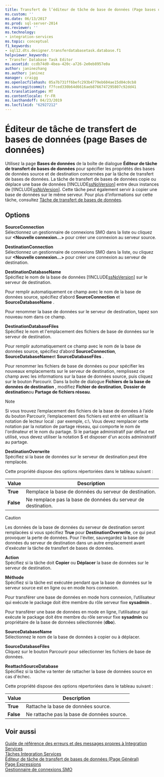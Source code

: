 ```yaml
---
title: Transfert de l’éditeur de tâche de base de données (Page bases de données) | Microsoft Docs
ms.custom: ''
ms.date: 06/13/2017
ms.prod: sql-server-2014
ms.reviewer: ''
ms.technology:
- integration-services
ms.topic: conceptual
f1_keywords:
- sql12.dts.designer.transferdatabasetask.database.f1
helpviewer_keywords:
- Transfer Database Task Editor
ms.assetid: ccdb74d0-4bea-420c-a726-2e0eb8957e0a
author: janinezhang
ms.author: janinez
manager: craigg
ms.openlocfilehash: 05a7b731ff6befc293b4779eb604ae15d04c0cb8
ms.sourcegitcommit: f7fced330b64d6616aeb8766747295807c92dd41
ms.translationtype: MT
ms.contentlocale: fr-FR
ms.lasthandoff: 04/23/2019
ms.locfileid: "62927212"
---
```

# <a name="transfer-database-task-editor-databases-page"></a>Éditeur de tâche de transfert de bases de données (page Bases de données)
  Utilisez la page **Bases de données** de la boîte de dialogue **Éditeur de tâche de transfert de bases de données** pour spécifier les propriétés des bases de données source et de destination concernées par la tâche de transfert de bases de données. La tâche de transfert de bases de données copie ou déplace une base de données [!INCLUDE[ssNoVersion](../includes/ssnoversion-md.md)] entre deux instances de [!INCLUDE[ssNoVersion](../includes/ssnoversion-md.md)]. Cette tâche peut également servir à copier une base de données sur le même serveur. Pour plus d’informations sur cette tâche, consultez [Tâche de transfert de bases de données](control-flow/transfer-database-task.md).  
  
## <a name="options"></a>Options  
 **SourceConnection**  
 Sélectionnez un gestionnaire de connexions SMO dans la liste ou cliquez sur **\<Nouvelle connexion...>** pour créer une connexion au serveur source.  
  
 **DestinationConnection**  
 Sélectionnez un gestionnaire de connexions SMO dans la liste, ou cliquez sur **\<Nouvelle connexion...>** pour créer une connexion au serveur de destination.  
  
 **DestinationDatabaseName**  
 Spécifiez le nom de la base de données [!INCLUDE[ssNoVersion](../includes/ssnoversion-md.md)] sur le serveur de destination.  
  
 Pour remplir automatiquement ce champ avec le nom de la base de données source, spécifiez d’abord **SourceConnection** et **SourceDatabaseName** .  
  
 Pour renommer la base de données sur le serveur de destination, tapez son nouveau nom dans ce champ.  
  
 **DestinationDatabaseFiles**  
 Spécifiez le nom et l'emplacement des fichiers de base de données sur le serveur de destination.  
  
 Pour remplir automatiquement ce champ avec le nom de la base de données source, spécifiez d’abord **SourceConnection**, **SourceDatabaseName**et **SourceDatabaseFiles** .  
  
 Pour renommer les fichiers de base de données ou pour spécifier les nouveaux emplacements sur le serveur de destination, remplissez ce champ avec les informations sur la base de données source, puis cliquez sur le bouton Parcourir. Dans la boîte de dialogue **Fichiers de la base de données de destination** , modifiez **Fichier de destination**, **Dossier de destination**ou **Partage de fichiers réseau**.  
  
> [!NOTE]  
>  Si vous trouvez l’emplacement des fichiers de la base de données à l’aide du bouton Parcourir, l’emplacement des fichiers est entré en utilisant la notation de lecteur local : par exemple, c:\\. Vous devez remplacer cette notation par la notation de partage réseau, qui comporte le nom de l'ordinateur et le nom du partage. Si le partage administratif par défaut est utilisé, vous devez utiliser la notation $ et disposer d'un accès administratif au partage.  
  
 **DestinationOverwrite**  
 Spécifiez si la base de données sur le serveur de destination peut être remplacée.  
  
 Cette propriété dispose des options répertoriées dans le tableau suivant :  
  
|Value|Description|  
|-----------|-----------------|  
|**True**|Remplace la base de données du serveur de destination.|  
|**False**|Ne remplace pas la base de données du serveur de destination.|  
  
> [!CAUTION]  
>  Les données de la base de données du serveur de destination seront remplacées si vous spécifiez **True** pour **DestinationOverwrite**, ce qui peut provoquer la perte de données. Pour l'éviter, sauvegardez la base de données du serveur de destination dans un autre emplacement avant d'exécuter la tâche de transfert de bases de données.  
  
 **Action**  
 Spécifiez si la tâche doit **Copier** ou **Déplacer** la base de données sur le serveur de destination.  
  
 **Méthode**  
 Spécifiez si la tâche est exécutée pendant que la base de données sur le serveur source est en ligne ou en mode hors connexion.  
  
 Pour transférer une base de données en mode hors connexion, l’utilisateur qui exécute le package doit être membre du rôle serveur fixe **sysadmin** .  
  
 Pour transférer une base de données en mode en ligne, l’utilisateur qui exécute le package doit être membre du rôle serveur fixe **sysadmin** ou propriétaire de la base de données sélectionnée (**dbo**).  
  
 **SourceDatabaseName**  
 Sélectionnez le nom de la base de données à copier ou à déplacer.  
  
 **SourceDatabaseFiles**  
 Cliquez sur le bouton Parcourir pour sélectionner les fichiers de base de données.  
  
 **ReattachSourceDatabase**  
 Spécifiez si la tâche va tenter de rattacher la base de données source en cas d'échec.  
  
 Cette propriété dispose des options répertoriées dans le tableau suivant :  
  
|Value|Description|  
|-----------|-----------------|  
|**True**|Rattache la base de données source.|  
|**False**|Ne rattache pas la base de données source.|  
  
## <a name="see-also"></a>Voir aussi  
 [Guide de référence des erreurs et des messages propres à Integration Services](../../2014/integration-services/integration-services-error-and-message-reference.md)   
 [Tâches Integration Services](control-flow/integration-services-tasks.md)   
 [Éditeur de tâche de transfert de bases de données &#40;Page Général&#41;](general-page-of-integration-services-designers-options.md)   
 [Page Expressions](expressions/expressions-page.md)   
 [Gestionnaire de connexions SMO](connection-manager/smo-connection-manager.md)  
  
  
